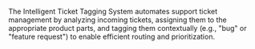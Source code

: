 The Intelligent Ticket Tagging System automates support ticket management by analyzing incoming tickets, assigning them to the appropriate product parts, and tagging them contextually (e.g., "bug" or "feature request") to enable efficient routing and prioritization.
